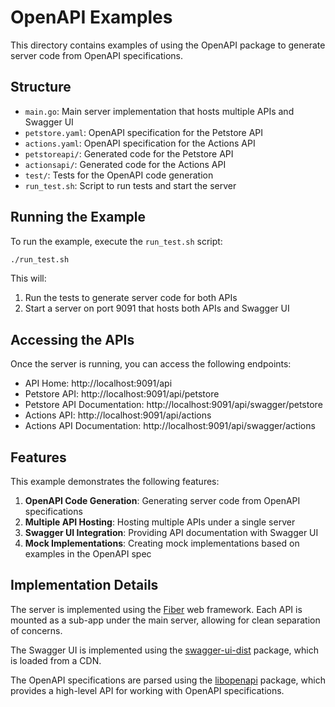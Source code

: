 # OpenAPI Examples

This directory contains examples of using the OpenAPI package to generate server code from OpenAPI specifications.

## Structure

- `main.go`: Main server implementation that hosts multiple APIs and Swagger UI
- `petstore.yaml`: OpenAPI specification for the Petstore API
- `actions.yaml`: OpenAPI specification for the Actions API
- `petstoreapi/`: Generated code for the Petstore API
- `actionsapi/`: Generated code for the Actions API
- `test/`: Tests for the OpenAPI code generation
- `run_test.sh`: Script to run tests and start the server

## Running the Example

To run the example, execute the `run_test.sh` script:

```bash
./run_test.sh
```

This will:
1. Run the tests to generate server code for both APIs
2. Start a server on port 9091 that hosts both APIs and Swagger UI

## Accessing the APIs

Once the server is running, you can access the following endpoints:

- API Home: http://localhost:9091/api
- Petstore API: http://localhost:9091/api/petstore
- Petstore API Documentation: http://localhost:9091/api/swagger/petstore
- Actions API: http://localhost:9091/api/actions
- Actions API Documentation: http://localhost:9091/api/swagger/actions

## Features

This example demonstrates the following features:

1. **OpenAPI Code Generation**: Generating server code from OpenAPI specifications
2. **Multiple API Hosting**: Hosting multiple APIs under a single server
3. **Swagger UI Integration**: Providing API documentation with Swagger UI
4. **Mock Implementations**: Creating mock implementations based on examples in the OpenAPI spec

## Implementation Details

The server is implemented using the [Fiber](https://github.com/gofiber/fiber) web framework. Each API is mounted as a sub-app under the main server, allowing for clean separation of concerns.

The Swagger UI is implemented using the [swagger-ui-dist](https://www.npmjs.com/package/swagger-ui-dist) package, which is loaded from a CDN.

The OpenAPI specifications are parsed using the [libopenapi](https://github.com/pb33f/libopenapi) package, which provides a high-level API for working with OpenAPI specifications.
